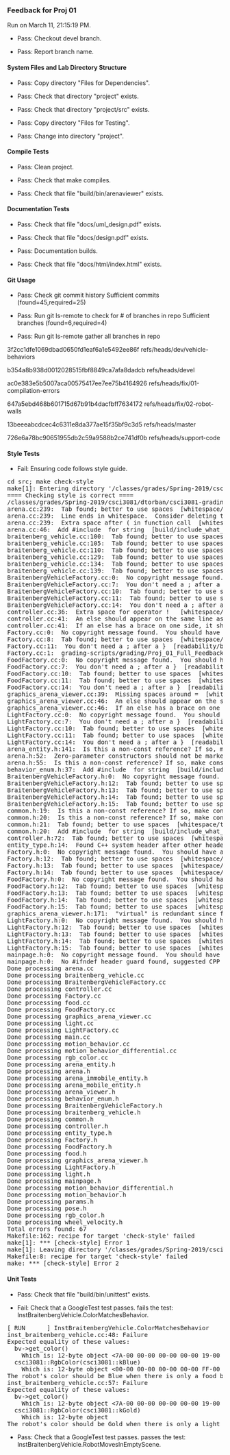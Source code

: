 ### Feedback for Proj 01

Run on March 11, 21:15:19 PM.

+ Pass: Checkout devel branch.



+ Pass: Report branch name.




#### System Files and Lab Directory Structure

+ Pass: Copy directory "Files for Dependencies".



+ Pass: Check that directory "project" exists.

+ Pass: Check that directory "project/src" exists.

+ Pass: Copy directory "Files for Testing".



+ Pass: Change into directory "project".


#### Compile Tests

+ Pass: Clean project.



+ Pass: Check that make compiles.



+ Pass: Check that file "build/bin/arenaviewer" exists.


#### Documentation Tests

+ Pass: Check that file "docs/uml_design.pdf" exists.

+ Pass: Check that file "docs/design.pdf" exists.

+ Pass: Documentation builds.



+ Pass: Check that file "docs/html/index.html" exists.


#### Git Usage

+ Pass: Check git commit history
Sufficient commits (found=45,required=25)

+ Pass: Run git ls-remote to check for # of branches in repo
Sufficient branches (found=6,required=4)

+ Pass: Run git ls-remote gather all branches in repo

3f2cc1dfe1069dbad0650fd1eaf6a1e5492ee86f	refs/heads/dev/vehicle-behaviors

b354a8b938d0012028515fbf8849ca7afa8dadcb	refs/heads/devel

ac0e383e5b5007aca00575417ee7ee75b4164926	refs/heads/fix/01-compilation-errors

647a5ebd468b601715d67b91b4dacfbff7634172	refs/heads/fix/02-robot-walls

13beeeabcdcec4c6311e8da377ae15f35bf9c3d5	refs/heads/master

726e6a78bc90651955db2c59a9588b2ce741df0b	refs/heads/support-code




#### Style Tests

+ Fail: Ensuring code follows style guide.

<pre>cd src; make check-style
make[1]: Entering directory '/classes/grades/Spring-2019/csci3081/dtorban/csci3081-grading-env/grading-scripts/grading/Proj_01_Full_Feedback/repo-ungxx028/project/src'
==== Checking style is correct ====
/classes/grades/Spring-2019/csci3081/dtorban/csci3081-grading-env/grading-scripts/grading/Proj_01_Full_Feedback/repo-ungxx028/cpplint/cpplint.py --root=.. *.cc *.h
arena.cc:239:  Tab found; better to use spaces  [whitespace/tab] [1]
arena.cc:239:  Line ends in whitespace.  Consider deleting these extra spaces.  [whitespace/end_of_line] [4]
arena.cc:239:  Extra space after ( in function call  [whitespace/parens] [4]
arena.cc:46:  Add #include <string> for string  [build/include_what_you_use] [4]
braitenberg_vehicle.cc:100:  Tab found; better to use spaces  [whitespace/tab] [1]
braitenberg_vehicle.cc:105:  Tab found; better to use spaces  [whitespace/tab] [1]
braitenberg_vehicle.cc:110:  Tab found; better to use spaces  [whitespace/tab] [1]
braitenberg_vehicle.cc:129:  Tab found; better to use spaces  [whitespace/tab] [1]
braitenberg_vehicle.cc:134:  Tab found; better to use spaces  [whitespace/tab] [1]
braitenberg_vehicle.cc:139:  Tab found; better to use spaces  [whitespace/tab] [1]
BraitenbergVehicleFactory.cc:0:  No copyright message found.  You should have a line: "Copyright [year] <Copyright Owner>"  [legal/copyright] [5]
BraitenbergVehicleFactory.cc:7:  You don't need a ; after a }  [readability/braces] [4]
BraitenbergVehicleFactory.cc:10:  Tab found; better to use spaces  [whitespace/tab] [1]
BraitenbergVehicleFactory.cc:11:  Tab found; better to use spaces  [whitespace/tab] [1]
BraitenbergVehicleFactory.cc:14:  You don't need a ; after a }  [readability/braces] [4]
controller.cc:36:  Extra space for operator !   [whitespace/operators] [4]
controller.cc:41:  An else should appear on the same line as the preceding }  [whitespace/newline] [4]
controller.cc:41:  If an else has a brace on one side, it should have it on both  [readability/braces] [5]
Factory.cc:0:  No copyright message found.  You should have a line: "Copyright [year] <Copyright Owner>"  [legal/copyright] [5]
Factory.cc:8:  Tab found; better to use spaces  [whitespace/tab] [1]
Factory.cc:11:  You don't need a ; after a }  [readability/braces] [4]
Factory.cc:1:  grading-scripts/grading/Proj_01_Full_Feedback/repo-ungxx028/project/src/Factory.cc should include its header file grading-scripts/grading/Proj_01_Full_Feedback/repo-ungxx028/project/src/Factory.h  [build/include] [5]
FoodFactory.cc:0:  No copyright message found.  You should have a line: "Copyright [year] <Copyright Owner>"  [legal/copyright] [5]
FoodFactory.cc:7:  You don't need a ; after a }  [readability/braces] [4]
FoodFactory.cc:10:  Tab found; better to use spaces  [whitespace/tab] [1]
FoodFactory.cc:11:  Tab found; better to use spaces  [whitespace/tab] [1]
FoodFactory.cc:14:  You don't need a ; after a }  [readability/braces] [4]
graphics_arena_viewer.cc:39:  Missing spaces around =  [whitespace/operators] [4]
graphics_arena_viewer.cc:46:  An else should appear on the same line as the preceding }  [whitespace/newline] [4]
graphics_arena_viewer.cc:46:  If an else has a brace on one side, it should have it on both  [readability/braces] [5]
LightFactory.cc:0:  No copyright message found.  You should have a line: "Copyright [year] <Copyright Owner>"  [legal/copyright] [5]
LightFactory.cc:7:  You don't need a ; after a }  [readability/braces] [4]
LightFactory.cc:10:  Tab found; better to use spaces  [whitespace/tab] [1]
LightFactory.cc:11:  Tab found; better to use spaces  [whitespace/tab] [1]
LightFactory.cc:14:  You don't need a ; after a }  [readability/braces] [4]
arena_entity.h:141:  Is this a non-const reference? If so, make const or use a pointer: json_object& entity_config  [runtime/references] [2]
arena.h:52:  Zero-parameter constructors should not be marked explicit.  [runtime/explicit] [5]
arena.h:55:  Is this a non-const reference? If so, make const or use a pointer: json_object& arena_object  [runtime/references] [2]
behavior_enum.h:37:  Add #include <string> for string  [build/include_what_you_use] [4]
BraitenbergVehicleFactory.h:0:  No copyright message found.  You should have a line: "Copyright [year] <Copyright Owner>"  [legal/copyright] [5]
BraitenbergVehicleFactory.h:12:  Tab found; better to use spaces  [whitespace/tab] [1]
BraitenbergVehicleFactory.h:13:  Tab found; better to use spaces  [whitespace/tab] [1]
BraitenbergVehicleFactory.h:14:  Tab found; better to use spaces  [whitespace/tab] [1]
BraitenbergVehicleFactory.h:15:  Tab found; better to use spaces  [whitespace/tab] [1]
common.h:19:  Is this a non-const reference? If so, make const or use a pointer: json_value& v  [runtime/references] [2]
common.h:20:  Is this a non-const reference? If so, make const or use a pointer: json_value& v  [runtime/references] [2]
common.h:21:  Tab found; better to use spaces  [whitespace/tab] [1]
common.h:20:  Add #include <string> for string  [build/include_what_you_use] [4]
controller.h:72:  Tab found; better to use spaces  [whitespace/tab] [1]
entity_type.h:14:  Found C++ system header after other header. Should be: entity_type.h, c system, c++ system, other.  [build/include_order] [4]
Factory.h:0:  No copyright message found.  You should have a line: "Copyright [year] <Copyright Owner>"  [legal/copyright] [5]
Factory.h:12:  Tab found; better to use spaces  [whitespace/tab] [1]
Factory.h:13:  Tab found; better to use spaces  [whitespace/tab] [1]
Factory.h:14:  Tab found; better to use spaces  [whitespace/tab] [1]
FoodFactory.h:0:  No copyright message found.  You should have a line: "Copyright [year] <Copyright Owner>"  [legal/copyright] [5]
FoodFactory.h:12:  Tab found; better to use spaces  [whitespace/tab] [1]
FoodFactory.h:13:  Tab found; better to use spaces  [whitespace/tab] [1]
FoodFactory.h:14:  Tab found; better to use spaces  [whitespace/tab] [1]
FoodFactory.h:15:  Tab found; better to use spaces  [whitespace/tab] [1]
graphics_arena_viewer.h:171:  "virtual" is redundant since function is already declared as "override"  [readability/inheritance] [4]
LightFactory.h:0:  No copyright message found.  You should have a line: "Copyright [year] <Copyright Owner>"  [legal/copyright] [5]
LightFactory.h:12:  Tab found; better to use spaces  [whitespace/tab] [1]
LightFactory.h:13:  Tab found; better to use spaces  [whitespace/tab] [1]
LightFactory.h:14:  Tab found; better to use spaces  [whitespace/tab] [1]
LightFactory.h:15:  Tab found; better to use spaces  [whitespace/tab] [1]
mainpage.h:0:  No copyright message found.  You should have a line: "Copyright [year] <Copyright Owner>"  [legal/copyright] [5]
mainpage.h:0:  No #ifndef header guard found, suggested CPP variable is: SRC_MAINPAGE_H_  [build/header_guard] [5]
Done processing arena.cc
Done processing braitenberg_vehicle.cc
Done processing BraitenbergVehicleFactory.cc
Done processing controller.cc
Done processing Factory.cc
Done processing food.cc
Done processing FoodFactory.cc
Done processing graphics_arena_viewer.cc
Done processing light.cc
Done processing LightFactory.cc
Done processing main.cc
Done processing motion_behavior.cc
Done processing motion_behavior_differential.cc
Done processing rgb_color.cc
Done processing arena_entity.h
Done processing arena.h
Done processing arena_immobile_entity.h
Done processing arena_mobile_entity.h
Done processing arena_viewer.h
Done processing behavior_enum.h
Done processing BraitenbergVehicleFactory.h
Done processing braitenberg_vehicle.h
Done processing common.h
Done processing controller.h
Done processing entity_type.h
Done processing Factory.h
Done processing FoodFactory.h
Done processing food.h
Done processing graphics_arena_viewer.h
Done processing LightFactory.h
Done processing light.h
Done processing mainpage.h
Done processing motion_behavior_differential.h
Done processing motion_behavior.h
Done processing params.h
Done processing pose.h
Done processing rgb_color.h
Done processing wheel_velocity.h
Total errors found: 67
Makefile:162: recipe for target 'check-style' failed
make[1]: *** [check-style] Error 1
make[1]: Leaving directory '/classes/grades/Spring-2019/csci3081/dtorban/csci3081-grading-env/grading-scripts/grading/Proj_01_Full_Feedback/repo-ungxx028/project/src'
Makefile:8: recipe for target 'check-style' failed
make: *** [check-style] Error 2
</pre>




#### Unit Tests

+ Pass: Check that file "build/bin/unittest" exists.

+ Fail: Check that a GoogleTest test passes.
    fails the test: InstBraitenbergVehicle.ColorMatchesBehavior.
<pre>
[ RUN      ] InstBraitenbergVehicle.ColorMatchesBehavior
inst_braitenberg_vehicle.cc:48: Failure
Expected equality of these values:
  bv->get_color()
    Which is: 12-byte object <7A-00 00-00 00-00 00-00 19-00 00-00>
  csci3081::RgbColor(csci3081::kBlue)
    Which is: 12-byte object <00-00 00-00 00-00 00-00 FF-00 00-00>
The robot's color should be Blue when there is only a food behavior.
inst_braitenberg_vehicle.cc:57: Failure
Expected equality of these values:
  bv->get_color()
    Which is: 12-byte object <7A-00 00-00 00-00 00-00 19-00 00-00>
  csci3081::RgbColor(csci3081::kGold)
    Which is: 12-byte object <FF-00 00-00 CC-00 00-00 33-00 00-00>
The robot's color should be Gold when there is only a light behavior.</pre>



+ Pass: Check that a GoogleTest test passes.
    passes the test: InstBraitenbergVehicle.RobotMovesInEmptyScene.



